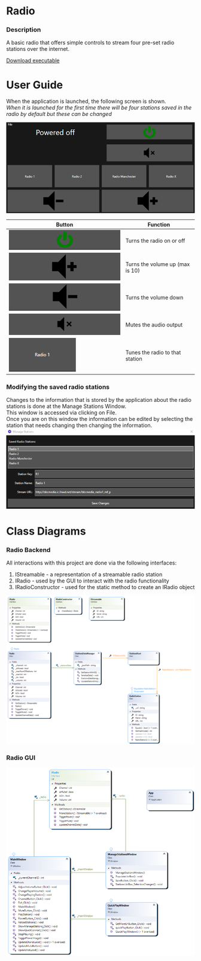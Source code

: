 # Radio
### Description
A basic radio that offers simple controls to stream four pre-set radio stations over the internet.

[Download executable](RadioApp.zip)
# User Guide
When the application is launched, the following screen is shown.<br/>
*When it is launched for the first time there will be four stations saved in the radio by default but these can be changed*

![Image of powered off main page](/ReadMeImages/PoweredOffMain.png) <br/>

|Button|Function|
|-|-|
|![Image of the power button](/ReadMeImages/PowerButton.png)|Turns the radio on or off|
|![Image of the volume up button](/ReadMeImages/VolUpButton.png)|Turns the volume up (max is 10)|
|![Image of the volume down button](/ReadMeImages/VolDownButton.png)|Turns the volume down|
|![Image of the mute button](/ReadMeImages/MuteButton.png)|Mutes the audio output|
|![Image of the station button](/ReadMeImages/StationButton.png)|Tunes the radio to that station|

### Modifying the saved radio stations
Changes to the information that is stored by the application about the radio stations is done at the Manage Stations Window.<br/>
This window is accessed via clicking on File.<br/>
Once you are on this window the information can be edited by selecting the station that needs changing then changing the information.<br/>
![Image of the manage stations window](/ReadMeImages/ManageStationsWindow.png)

# Class Diagrams

### Radio Backend
All interactions with this project are done via the following interfaces:
1. IStreamable - a representation of a streamable radio station
2. IRadio - used by the GUI to interact with the radio functionality
3. IRadioConstructor - used for the static method to create an IRadio object

![Image of backend diagram](/ReadMeImages/BackEndClassDiagram.png)

### Radio GUI
![Image of GUI diagram](/ReadMeImages/GUIClassDiagram.png)

